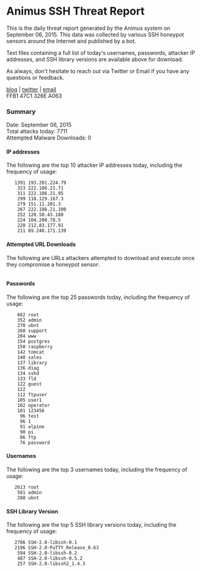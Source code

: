 # Animus SSH Threat Report

This is the daily threat report generated by the Animus system on September 06, 2015. This data was collected by various SSH honeypot sensors around the Internet and published by a bot.  

Text files containing a full list of today's usernames, passwords, attacker IP addresses, and SSH library versions are available above for download.  

As always, don't hesitate to reach out via Twitter or Email if you have any questions or feedback.  

[blog](http://morris.guru) | [twitter](https://twitter.com/andrew___morris) | [email](mailto:andrew@morris.guru)  
FFB1 47C1 326E A063  

### Summary

Date: September 06, 2015  
Total attacks today: 7711  
Attempted Malware Downloads: 0 

#### IP addresses
The following are the top 10 attacker IP addresses today, including the frequency of usage:
```
   1391 193.201.224.79
    323 222.186.21.71
    311 222.186.21.95
    299 118.129.167.3
    279 151.11.201.3
    267 222.186.21.100
    252 120.50.43.180
    224 104.200.78.5
    220 212.83.177.91
    211 89.248.171.139
```

#### Attempted URL Downloads
The following are URLs attackers attempted to download and execute once they compromise a honeypot sensor:
```
```

#### Passwords
The following are the top 25 passwords today, including the frequency of usage:
```
    662 root
    352 admin
    270 ubnt
    260 support
    204 www
    154 postgres
    150 raspberry
    142 tomcat
    140 sales
    137 library
    136 diag
    134 sshd
    133 fld
    122 guest
    122 
    112 ftpuser
    105 user1
    102 operator
    101 123456
     96 test
     96 1
     91 alpine
     90 pi
     86 ftp
     76 password
```

#### Usernames
The following are the top 3 usernames today, including the frequency of usage:
```
   2613 root
    581 admin
    280 ubnt
```

#### SSH Library Version
The following are the top 5 SSH library versions today, including the frequency of usage:
```
   2786 SSH-2.0-libssh-0.1
   2196 SSH-2.0-PuTTY_Release_0.63
    594 SSH-2.0-libssh-0.2
    487 SSH-2.0-libssh-0.5.2
    257 SSH-2.0-libssh2_1.4.3
```

